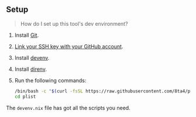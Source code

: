 ## Setup

> How do I set up this tool's dev environment?

1. Install [Git](https://git-scm.com/download/mac).

1. [Link your SSH key with your GitHub account](https://docs.github.com/en/authentication/connecting-to-github-with-ssh/adding-a-new-ssh-key-to-your-github-account).

1. Install [devenv](https://github.com/cachix/devenv/blob/dad24416b1ca61a5551db0de863b047765ac0454/docs/getting-started.md#installation).

1. Install [direnv](https://github.com/cachix/devenv/blob/dad24416b1ca61a5551db0de863b047765ac0454/docs/automatic-shell-activation.md#installing-direnv).

1. Run the following commands:

   ```sh
   /bin/bash -c "$(curl -fsSL https://raw.githubusercontent.com/8ta4/plist/main/install.sh)"
   cd plist
   ```

The `devenv.nix` file has got all the scripts you need.
